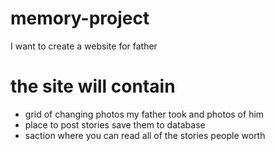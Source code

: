 # memory-project

I want to create a website for father

# the site will contain
- grid of changing photos my father took and photos of him
- place to post stories 
   save them to database 
- saction where you can read all of the stories people worth 

